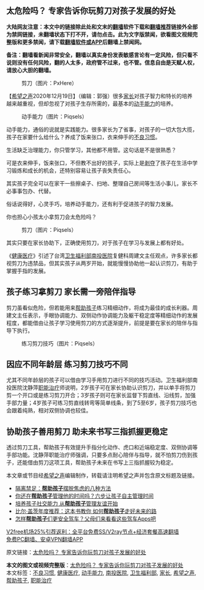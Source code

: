  <h2>太危险吗？ 专家告诉你玩剪刀对孩子发展的好处</h2> <p class="notice"><b>大陆网友注意：本文中的链接除此处和文末的<a href="https://github.com/bannedbook/fanqiang" >翻墙</a>软件下载和<a href="https://github.com/killgcd/justmysocks/blob/master/README.md">翻墙推荐</a>链接外全部为禁网链接，未翻墙状态下打不开，请勿点击。此为文字版禁闻，欲看图文视频完整版和更多禁闻，请下载<a href="https://github.com/bannedbook/fanqiang">翻墙软件或APP</a>后翻墙上禁闻网。</p><p>备注：翻墙看新闻非常安全，翻墙以真实身份发表敏感言论有一定风险，但只看不说则没有任何风险，翻的人太多，政府管不过来，也不管。信息自由是天赋人权，请放心大胆的翻墙。</b></p>  <div class="entry"> <figure><figcaption>剪刀（图片：PxHere）</figcaption></figure> <p>【<span class='wp_keywordlink_affiliate'><a href="https://www.soundofhope.org" title="希望之声" target="_blank">希望之声</a></span>2020年12月19日】（编辑：郭强）很多<a href="https://www.bannedbook.org/bnews/tag/%E5%AE%B6%E9%95%BF/" class="st_tag internal_tag" rel="tag" title="标签 家长 下的日志">家长</a>对孩子智力和特长的培养越来越重视，但却忽视了对孩子生存所需的，最基本的<a href="https://www.bannedbook.org/bnews/tag/%e5%8a%a8%e6%89%8b%e8%83%bd%e5%8a%9b/" class="st_tag internal_tag" rel="tag" title="标签 动手能力 下的日志">动手能力</a>的培养。</p> <figure><figcaption>动手能力（图片：Piqsels）</figcaption></figure> <p>动手能力，通俗的说就是实践能力。很多家长为了省事，对孩子的一切大包大揽，孩子在家要什么给什么？养成了饭来张口，衣来伸手的<a href="https://www.bannedbook.org/bnews/tag/%E4%B8%8D%E8%89%AF%E4%B9%A0%E6%83%AF/" class="st_tag internal_tag" rel="tag" title="标签 不良习惯 下的日志">不良习惯</a>。</p> <p>生活缺乏治理能力，你只管学习，其他都不用管。这句话是不是很熟悉？</p> <p>可是衣来伸手，饭来张口，不但教不出好的孩子，实际上是<span class='wp_keywordlink'><a href="https://www.bannedbook.org/forum2/topic21.html" title="《剥夺》 黄建民 著" target="_blank">剥夺</a></span>了孩子在生活中学习锻炼和成长的机会，还特别容易让孩子丧失责任心。</p>  <p>其实孩子完全可以在家干一些擦桌子、扫地、整理自己房间等生活小事儿，家长不必事事包办、代替。</p> <p>俗话说得好，心灵手巧，培养动手能力，还有利于促进孩子的智力发展。</p> <p>你也担心小孩太小拿剪刀会太危险吗？</p> <figure><figcaption>剪刀（图片：Piqsels）</figcaption></figure> <p>其实只要在家长协助下，正确使用剪刀，对于孩子在学习与发展上都有好处。</p>  <p>《<a href="https://www.bannedbook.org/bnews/tag/%E5%81%A5%E5%BA%B7%E5%8C%BB%E7%96%97/" class="st_tag internal_tag" rel="tag" title="标签 健康医疗 下的日志">健康医疗</a>》引述了台湾<a href="https://www.bannedbook.org/bnews/tag/%E5%8D%AB%E7%94%9F%E7%A6%8F%E5%88%A9%E9%83%A8/" class="st_tag internal_tag" rel="tag" title="标签 卫生福利部 下的日志">卫生福利部</a><a href="https://www.bannedbook.org/bnews/tag/%E5%8D%97%E6%8A%95%E5%8C%BB%E9%99%A2/" class="st_tag internal_tag" rel="tag" title="标签 南投医院 下的日志">南投医院</a>复健科周建文主任观点，许多家长都视剪刀为违禁品，但其实孩子从两岁开始，就能慢慢协助他一起认识剪刀，有助于掌握手指的发展。</p> <h2>孩子练习拿剪刀 家长需一旁陪伴指导</h2> <p>剪刀虽看似危险，但若能用来<a href="https://www.bannedbook.org/bnews/tag/%E5%B8%AE%E5%8A%A9%E5%AD%A9%E5%AD%90/" class="st_tag internal_tag" rel="tag" title="标签 帮助孩子 下的日志">帮助孩子</a>练习精细动作，将成为最佳的成长利器。周建文主任表示，手眼协调能力、双侧动作协调能力及躯干稳定度等精细动作的发展程度，都能借由让孩子学习使用剪刀的方式逐渐提升，前提是要在家长的陪伴与指导下执行。</p> <figure><figcaption>练习剪刀技巧（图片：Piqsels）</figcaption></figure> <h2>因应不同年龄层 练习剪刀技巧不同</h2> <p>尤其不同年龄层的孩子可以借由学习手用剪刀进行不同的技巧活动。卫生福利部南投医院沈静萍<a href="https://www.bannedbook.org/bnews/tag/%E8%81%8C%E8%83%BD%E6%B2%BB%E7%96%97/" class="st_tag internal_tag" rel="tag" title="标签 职能治疗 下的日志">职能治疗</a>师说明，2岁孩子可在家长协助认识剪刀，并以单手将剪刀剪一个开口或是练习剪刀开合；3岁孩子则可在家长监督下剪直线、沿线剪，加强手部力量；4岁孩子可练习剪直线转弯等简单线条，到了5至6岁，孩子剪刀技巧也会跟着纯熟，相对双侧协调也较佳。</p> <h2>协助孩子善用剪刀 助未来书写三指抓握更稳定</h2> <p>透过剪刀工具，帮助孩子有效提升手指分化动作、虎口和近端稳定度、双侧协调等手部功能。沈静萍职能治疗师强调，只要多点耐心陪伴与指导，就不怕剪刀伤到孩子，还能借由剪刀这项工具，帮助孩子未来在书写上三指抓握较为稳定。</p>  <p>本文章或节目经<a href="https://www.bannedbook.org/bnews/tag/%e5%b8%8c%e6%9c%9b%e4%b9%8b%e5%a3%b0/" class="st_tag internal_tag" rel="tag" title="标签 希望之声 下的日志">希望之声</a>编辑制作，转载请注明希望之声并包含原文标题及链接。</p> <ul class='op-related-articles' title='相关阅读'> <li><a href='https://www.bannedbook.org/bnews/lifebaike/20200723/1364846.html' target='_blank'>隔离禁足：<b>帮助孩子</b>摆脱焦虑的八种方法</a></li> <li><a href='https://www.bannedbook.org/bnews/lifebaike/20200717/1362169.html' target='_blank'>你还在<b>帮助孩子</b>管理他的时间吗？六步让孩子自主管理时间</a></li> <li><a href='https://www.bannedbook.org/bnews/lifebaike/20200301/1286266.html' target='_blank'>培养孩子社交能力 从<b>帮助孩子</b>管理友谊开始</a></li> <li><a href='https://www.bannedbook.org/bnews/lifebaike/20191225/1247241.html' target='_blank'>比尔·盖茨年度推荐：这本书教你 如何<b>帮助孩子</b>走好未来的路</a></li> <li><a href='https://www.bannedbook.org/bnews/comments/20191207/1236541.html' target='_blank'>怎样<b>帮助孩子</b>们更安全驾车？父母们来看看这些驾车Apps吧</a></li> </ul> <p class="texttj"> <a href="https://github.com/bannedbook/fanqiang/wiki/V2ray%E6%9C%BA%E5%9C%BA" target="_blank">V2free机场25%引荐返利：全平台免费SS/V2ray节点+经济套餐高速翻墙</a><br/> <a href="https://github.com/bannedbook/fanqiang/wiki/%E7%A6%81%E9%97%BB%E7%BD%91%E5%AE%89%E5%8D%93%E7%BF%BB%E5%A2%99%E6%96%B0%E9%97%BBAPP" target="_blank">免费PC翻墙、安卓VPN翻墙APP</a></p><p>原文链接：<a class="src_link"  href="https://www.soundofhope.org/post/453460" target="_blank">太危险吗？ 专家告诉你玩剪刀对孩子发展的好处</a></p><a name='sharetosocial'></a>       <div><b>本文的图文或视频完整版</b>：<a href='https://www.bannedbook.org/bnews/comments/20201220/1451306.html'>太危险吗？ 专家告诉你玩剪刀对孩子发展的好处</a></div>  </div><!--END ENTRY--> <div class="postfooter"> <div>本文标签：<a href="https://www.bannedbook.org/bnews/tag/%E4%B8%8D%E8%89%AF%E4%B9%A0%E6%83%AF/" rel="tag">不良习惯</a>, <a href="https://www.bannedbook.org/bnews/tag/%E5%81%A5%E5%BA%B7%E5%8C%BB%E7%96%97/" rel="tag">健康医疗</a>, <a href="https://www.bannedbook.org/bnews/tag/%e5%8a%a8%e6%89%8b%e8%83%bd%e5%8a%9b/" rel="tag">动手能力</a>, <a href="https://www.bannedbook.org/bnews/tag/%E5%8D%97%E6%8A%95%E5%8C%BB%E9%99%A2/" rel="tag">南投医院</a>, <a href="https://www.bannedbook.org/bnews/tag/%E5%8D%AB%E7%94%9F%E7%A6%8F%E5%88%A9%E9%83%A8/" rel="tag">卫生福利部</a>, <a href="https://www.bannedbook.org/bnews/tag/%E5%AE%B6%E9%95%BF/" rel="tag">家长</a>, <a href="https://www.bannedbook.org/bnews/tag/%e5%b8%8c%e6%9c%9b%e4%b9%8b%e5%a3%b0/" rel="tag">希望之声</a>, <a href="https://www.bannedbook.org/bnews/tag/%E5%B8%AE%E5%8A%A9%E5%AD%A9%E5%AD%90/" rel="tag">帮助孩子</a>, <a href="https://www.bannedbook.org/bnews/tag/%E8%81%8C%E8%83%BD%E6%B2%BB%E7%96%97/" rel="tag">职能治疗</a></div>  </div><!--END POSTFOOTER--> 